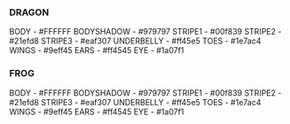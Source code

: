 ### DRAGON
BODY - #FFFFFF
BODYSHADOW - #979797
STRIPE1 - #00f839
STRIPE2 - #21efd8
STRIPE3 - #eaf307
UNDERBELLY - #ff45e5
TOES - #1e7ac4
WINGS - #9eff45
EARS - #ff4545
EYE - #1a07f1

### FROG
BODY - #FFFFFF
BODYSHADOW - #979797
STRIPE1 - #00f839
STRIPE2 - #21efd8
STRIPE3 - #eaf307
UNDERBELLY - #ff45e5
TOES - #1e7ac4
WINGS - #9eff45
EARS - #ff4545
EYE - #1a07f1